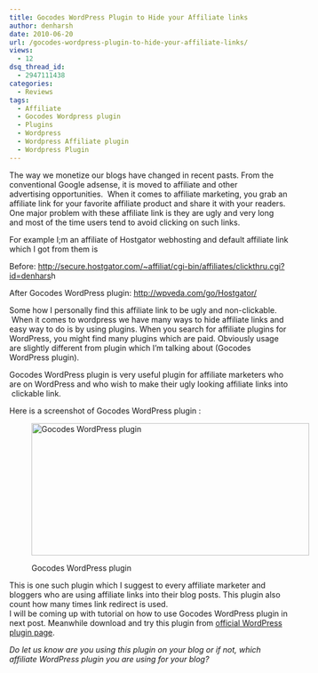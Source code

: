 ```yaml
---
title: Gocodes WordPress Plugin to Hide your Affiliate links
author: denharsh
date: 2010-06-20
url: /gocodes-wordpress-plugin-to-hide-your-affiliate-links/
views:
  - 12
dsq_thread_id:
  - 2947111438
categories:
  - Reviews
tags:
  - Affiliate
  - Gocodes Wordpress plugin
  - Plugins
  - Wordpress
  - Wordpress Affiliate plugin
  - Wordpress Plugin
---
```

The way we monetize our blogs have changed in recent pasts. From the conventional Google adsense, it is moved to affiliate and other advertising opportunities.  When it comes to affiliate marketing, you grab an affiliate link for your favorite affiliate product and share it with your readers. One major problem with these affiliate link is they are ugly and very long and most of the time users tend to avoid clicking on such links.

For example I;m an affiliate of Hostgator webhosting and default affiliate link which I got from them is

Before: <a href="http://secure.hostgator.com/~affiliat/cgi-bin/affiliates/clickthru.cgi?id=denharsh" onclick="_gaq.push(['_trackEvent', 'outbound-article', 'http://secure.hostgator.com/~affiliat/cgi-bin/affiliates/clickthru.cgi?id=denharsh', 'http://secure.hostgator.com/~affiliat/cgi-bin/affiliates/clickthru.cgi?id=denhars']);" >http://secure.hostgator.com/~affiliat/cgi-bin/affiliates/clickthru.cgi?id=denhars</a>h

After Gocodes WordPress plugin: <a href="http://wpveda.com/go/Hostgator/" onclick="_gaq.push(['_trackEvent', 'outbound-article', 'http://wpveda.com/go/Hostgator/', 'http://wpveda.com/go/Hostgator/']);" >http://wpveda.com/go/Hostgator/</a>

Some how I personally find this affiliate link to be ugly and non-clickable.  When it comes to wordpress we have many ways to hide affiliate links and easy way to do is by using plugins. When you search for affiliate plugins for WordPress, you might find many plugins which are paid. Obviously usage are slightly different from plugin which I&#8217;m talking about (Gocodes WordPress plugin).

Gocodes WordPress plugin is very useful plugin for affiliate marketers who are on WordPress and who wish to make their ugly looking affiliate links into  clickable link.

Here is a screenshot of Gocodes WordPress plugin :<figure id="attachment_435" style="width: 500px;" class="wp-caption aligncenter">

[<img class="size-large  wp-image-52788" src="http://cdn.devilsworkshop.org/files/2010/06/gocodes-wordpress-plugin-590x238.jpg" alt="Gocodes WordPress plugin" width="500" height="238" />][1]<figcaption class="wp-caption-text">Gocodes WordPress plugin</figcaption></figure> 

<p style="text-align: center">
  <p>
    This is one such plugin which I suggest to every affiliate marketer and bloggers who are using affiliate links into their blog posts. This plugin also count how many times link redirect is used.<br /> I will be coming up with tutorial on how to use Gocodes WordPress plugin in next post. Meanwhile download and try this plugin from <a href="http://wordpress.org/extend/plugins/gocodes/" onclick="_gaq.push(['_trackEvent', 'outbound-article', 'http://wordpress.org/extend/plugins/gocodes/', 'official WordPress plugin page']);" >official WordPress plugin page</a>.
  </p>
  
  <p>
    <em>Do let us know are you using this plugin on your blog or if not, which affiliate WordPress plugin you are using for your blog?</em>
  </p>

 [1]: http://cdn.devilsworkshop.org/files/2010/06/gocodes-wordpress-plugin.jpg
